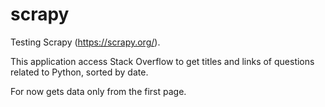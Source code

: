 # scrapy
Testing Scrapy (https://scrapy.org/).

This application access Stack Overflow to get titles and links of questions related to Python, sorted by date.

For now gets data only from the first page.
